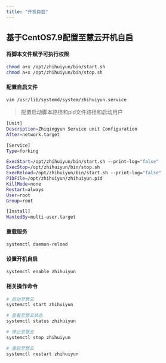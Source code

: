 ```yaml
---
title: "开机自启"
---
```


## 基于CentOS7.9配置至慧云开机自启

#### 将脚本文件赋予可执行权限

```bash
chmod a+x /opt/zhihuiyun/bin/start.sh
chmod a+x /opt/zhihuiyun/bin/stop.sh
```

#### 配置自启文件

```bash
vim /usr/lib/systemd/system/zhihuiyun.service
```

> 配置启动脚本路径和pid文件路径和启动用户

```bash
[Unit]
Description=Zhiqingyun Service unit Configuration
After=network.target

[Service]
Type=forking

ExecStart=/opt/zhihuiyun/bin/start.sh --print-log="false"
ExecStop=/opt/zhihuiyun/bin/stop.sh
ExecReload=/opt/zhihuiyun/bin/start.sh --print-log="false"
PIDFile=/opt/zhihuiyun/zhihuiyun.pid
KillMode=none
Restart=always
User=root
Group=root

[Install]
WantedBy=multi-user.target
```

#### 重载服务

```bash
systemctl daemon-reload
```

#### 设置开机自启

```bash
systemctl enable zhihuiyun
```

#### 相关操作命令

```bash
# 启动至慧云
systemctl start zhihuiyun

# 查看至慧云状态
systemctl status zhihuiyun

# 停止至慧云
systemctl stop zhihuiyun

# 重启至慧云
systemctl restart zhihuiyun
```